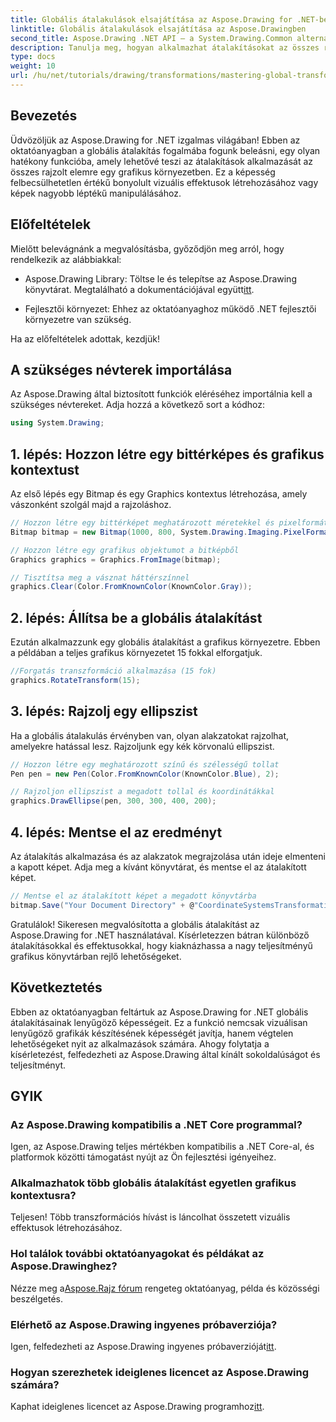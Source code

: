 ```yaml
---
title: Globális átalakulások elsajátítása az Aspose.Drawing for .NET-ben
linktitle: Globális átalakulások elsajátítása az Aspose.Drawingben
second_title: Aspose.Drawing .NET API – a System.Drawing.Common alternatívája
description: Tanulja meg, hogyan alkalmazhat átalakításokat az összes rajzolt elemre egy grafikai környezetben, lehetővé téve lenyűgöző vizuális effektusok létrehozását és a képek hatékony manipulálását.
type: docs
weight: 10
url: /hu/net/tutorials/drawing/transformations/mastering-global-transformations/
---
```

## Bevezetés

Üdvözöljük az Aspose.Drawing for .NET izgalmas világában! Ebben az oktatóanyagban a globális átalakítás fogalmába fogunk beleásni, egy olyan hatékony funkcióba, amely lehetővé teszi az átalakítások alkalmazását az összes rajzolt elemre egy grafikus környezetben. Ez a képesség felbecsülhetetlen értékű bonyolult vizuális effektusok létrehozásához vagy képek nagyobb léptékű manipulálásához.

## Előfeltételek

Mielőtt belevágnánk a megvalósításba, győződjön meg arról, hogy rendelkezik az alábbiakkal:

-  Aspose.Drawing Library: Töltse le és telepítse az Aspose.Drawing könyvtárat. Megtalálható a dokumentációjával együtt[itt](https://reference.aspose.com/drawing/net/).
  
- Fejlesztői környezet: Ehhez az oktatóanyaghoz működő .NET fejlesztői környezetre van szükség.

Ha az előfeltételek adottak, kezdjük!

## A szükséges névterek importálása

Az Aspose.Drawing által biztosított funkciók eléréséhez importálnia kell a szükséges névtereket. Adja hozzá a következő sort a kódhoz:

```csharp
using System.Drawing;
```

## 1. lépés: Hozzon létre egy bittérképes és grafikus kontextust

Az első lépés egy Bitmap és egy Graphics kontextus létrehozása, amely vászonként szolgál majd a rajzoláshoz.

```csharp
// Hozzon létre egy bittérképet meghatározott méretekkel és pixelformátummal
Bitmap bitmap = new Bitmap(1000, 800, System.Drawing.Imaging.PixelFormat.Format32bppPArgb);

// Hozzon létre egy grafikus objektumot a bitképből
Graphics graphics = Graphics.FromImage(bitmap);

// Tisztítsa meg a vásznat háttérszínnel
graphics.Clear(Color.FromKnownColor(KnownColor.Gray));
```

## 2. lépés: Állítsa be a globális átalakítást

Ezután alkalmazzunk egy globális átalakítást a grafikus környezetre. Ebben a példában a teljes grafikus környezetet 15 fokkal elforgatjuk.

```csharp
//Forgatás transzformáció alkalmazása (15 fok)
graphics.RotateTransform(15);
```

## 3. lépés: Rajzolj egy ellipszist

Ha a globális átalakulás érvényben van, olyan alakzatokat rajzolhat, amelyekre hatással lesz. Rajzoljunk egy kék körvonalú ellipszist.

```csharp
// Hozzon létre egy meghatározott színű és szélességű tollat
Pen pen = new Pen(Color.FromKnownColor(KnownColor.Blue), 2);

// Rajzoljon ellipszist a megadott tollal és koordinátákkal
graphics.DrawEllipse(pen, 300, 300, 400, 200);
```

## 4. lépés: Mentse el az eredményt

Az átalakítás alkalmazása és az alakzatok megrajzolása után ideje elmenteni a kapott képet. Adja meg a kívánt könyvtárat, és mentse el az átalakított képet.

```csharp
// Mentse el az átalakított képet a megadott könyvtárba
bitmap.Save("Your Document Directory" + @"CoordinateSystemsTransformations\GlobalTransformation_out.png");
```

Gratulálok! Sikeresen megvalósította a globális átalakítást az Aspose.Drawing for .NET használatával. Kísérletezzen bátran különböző átalakításokkal és effektusokkal, hogy kiaknázhassa a nagy teljesítményű grafikus könyvtárban rejlő lehetőségeket.

## Következtetés

Ebben az oktatóanyagban feltártuk az Aspose.Drawing for .NET globális átalakításainak lenyűgöző képességeit. Ez a funkció nemcsak vizuálisan lenyűgöző grafikák készítésének képességét javítja, hanem végtelen lehetőségeket nyit az alkalmazások számára. Ahogy folytatja a kísérletezést, felfedezheti az Aspose.Drawing által kínált sokoldalúságot és teljesítményt.

## GYIK

### Az Aspose.Drawing kompatibilis a .NET Core programmal?

Igen, az Aspose.Drawing teljes mértékben kompatibilis a .NET Core-al, és platformok közötti támogatást nyújt az Ön fejlesztési igényeihez.

### Alkalmazhatok több globális átalakítást egyetlen grafikus kontextusra?

Teljesen! Több transzformációs hívást is láncolhat összetett vizuális effektusok létrehozásához.

### Hol találok további oktatóanyagokat és példákat az Aspose.Drawinghez?

 Nézze meg a[Aspose.Rajz fórum](https://forum.aspose.com/c/diagram/17) rengeteg oktatóanyag, példa és közösségi beszélgetés.

### Elérhető az Aspose.Drawing ingyenes próbaverziója?

 Igen, felfedezheti az Aspose.Drawing ingyenes próbaverzióját[itt](https://releases.aspose.com/).

### Hogyan szerezhetek ideiglenes licencet az Aspose.Drawing számára?

 Kaphat ideiglenes licencet az Aspose.Drawing programhoz[itt](https://purchase.conholdate.com/temporary-license/).